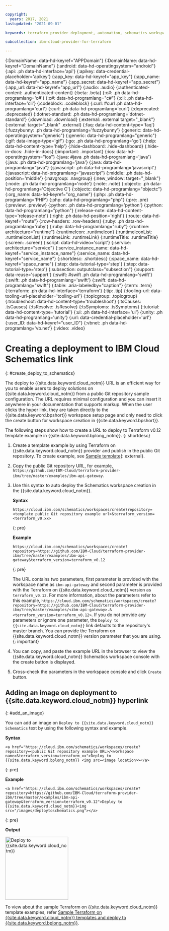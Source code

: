 ```yaml
---

copyright:
  years: 2017, 2021
lastupdated: "2021-09-01"

keywords: terraform provider deployment, automation, schematics workspace, ibm cloud terraform provider deployment, schematics workspace creation, auto deploy 

subcollection: ibm-cloud-provider-for-terraform

---
```


{:DomainName: data-hd-keyref="APPDomain"}
{:DomainName: data-hd-keyref="DomainName"}
{:android: data-hd-operatingsystem="android"}
{:api: .ph data-hd-interface='api'}
{:apikey: data-credential-placeholder='apikey'}
{:app_key: data-hd-keyref="app_key"}
{:app_name: data-hd-keyref="app_name"}
{:app_secret: data-hd-keyref="app_secret"}
{:app_url: data-hd-keyref="app_url"}
{:audio: .audio}
{:authenticated-content: .authenticated-content}
{:beta: .beta}
{:c#: .ph data-hd-programlang='c#'}
{:c#: data-hd-programlang="c#"}
{:cli: .ph data-hd-interface='cli'}
{:codeblock: .codeblock}
{:curl: #curl .ph data-hd-programlang='curl'}
{:curl: .ph data-hd-programlang='curl'}
{:deprecated: .deprecated}
{:dotnet-standard: .ph data-hd-programlang='dotnet-standard'}
{:download: .download}
{:external: .external target="_blank"}
{:external: target="_blank" .external}
{:faq: data-hd-content-type='faq'}
{:fuzzybunny: .ph data-hd-programlang='fuzzybunny'}
{:generic: data-hd-operatingsystem="generic"}
{:generic: data-hd-programlang="generic"}
{:gif: data-image-type='gif'}
{:go: .ph data-hd-programlang='go'}
{:help: data-hd-content-type='help'}
{:hide-dashboard: .hide-dashboard}
{:hide-in-docs: .hide-in-docs}
{:important: .important}
{:ios: data-hd-operatingsystem="ios"}
{:java: #java .ph data-hd-programlang='java'}
{:java: .ph data-hd-programlang='java'}
{:java: data-hd-programlang="java"}
{:javascript: .ph data-hd-programlang='javascript'}
{:javascript: data-hd-programlang="javascript"}
{:middle: .ph data-hd-position='middle'}
{:navgroup: .navgroup}
{:new_window: target="_blank"}
{:node: .ph data-hd-programlang='node'}
{:note: .note}
{:objectc: .ph data-hd-programlang='Objective C'}
{:objectc: data-hd-programlang="objectc"}
{:org_name: data-hd-keyref="org_name"}
{:php: .ph data-hd-programlang='PHP'}
{:php: data-hd-programlang="php"}
{:pre: .pre}
{:preview: .preview}
{:python: .ph data-hd-programlang='python'}
{:python: data-hd-programlang="python"}
{:release-note: data-hd-content-type='release-note'}
{:right: .ph data-hd-position='right'}
{:route: data-hd-keyref="route"}
{:row-headers: .row-headers}
{:ruby: .ph data-hd-programlang='ruby'}
{:ruby: data-hd-programlang="ruby"}
{:runtime: architecture="runtime"}
{:runtimeIcon: .runtimeIcon}
{:runtimeIconList: .runtimeIconList}
{:runtimeLink: .runtimeLink}
{:runtimeTitle: .runtimeTitle}
{:screen: .screen}
{:script: data-hd-video='script'}
{:service: architecture="service"}
{:service_instance_name: data-hd-keyref="service_instance_name"}
{:service_name: data-hd-keyref="service_name"}
{:shortdesc: .shortdesc}
{:space_name: data-hd-keyref="space_name"}
{:step: data-tutorial-type='step'}
{:step: data-tutorial-type='step'} 
{:subsection: outputclass="subsection"}
{:support: data-reuse='support'}
{:swift: #swift .ph data-hd-programlang='swift'}
{:swift: .ph data-hd-programlang='swift'}
{:swift: data-hd-programlang="swift"}
{:table: .aria-labeledby="caption"}
{:term: .term}
{:terraform: .ph data-hd-interface='terraform'}
{:tip: .tip}
{:tooling-url: data-tooling-url-placeholder='tooling-url'}
{:topicgroup: .topicgroup}
{:troubleshoot: data-hd-content-type='troubleshoot'}
{:tsCauses: .tsCauses}
{:tsResolve: .tsResolve}
{:tsSymptoms: .tsSymptoms}
{:tutorial: data-hd-content-type='tutorial'}
{:ui: .ph data-hd-interface='ui'}
{:unity: .ph data-hd-programlang='unity'}
{:url: data-credential-placeholder='url'}
{:user_ID: data-hd-keyref="user_ID"}
{:vbnet: .ph data-hd-programlang='vb.net'}
{:video: .video}



# Creating a deployment to IBM Cloud Schematics link
{: #create_deploy_to_schematics}

The deploy to {{site.data.keyword.cloud_notm}} URL is an efficient way for you to enable users to deploy solutions on {{site.data.keyword.cloud_notm}} from a public Git repository sample configuration. The URL requires minimal configuration and you can insert it anywhere in your documentation that supports markup. When the user clicks the hyper link, they are taken directly to the {{site.data.keyword.bpshort}} workspace setup page and only need to click the create button for workspace creation in {{site.data.keyword.bpshort}}.

The following steps show how to create a URL to deploy to Terraform v0.12 template example in {{site.data.keyword.bplong_notm}}.
{: shortdesc}

1. Create a template example by using Terraform on {{site.data.keyword.cloud_notm}} provider and publish in the public Git repository. To create example, see [Sample template](https://github.com/IBM-Cloud/terraform-provider-ibm/tree/master/examples){: external}.
2. Copy the public Git repository URL, for example, `https://github.com/IBM-Cloud/terraform-provider-ibm/tree/master/examples/ibm-api-gateway`.
3. Use this syntax to auto deploy the Schematics workspace creation in the {{site.data.keyword.cloud_notm}}.

    **Syntax**

    ```
    https://cloud.ibm.com/schematics/workspaces/create?repository=<template public Git repository example url>&terraform_version=<terraform_v0.xx>
    ```
    {: pre}

    **Example**

    ```
    https://cloud.ibm.com/schematics/workspaces/create?repository=https://github.com/IBM-Cloud/terraform-provider-ibm/tree/master/examples/ibm-api-gateway&terraform_version=terraform_v0.12
    ```
    {: pre}

    The URL contains two parameters, first parameter is provided with the workspace name as `ibm-api-gateway` and second parameter is provided with the Terraform on {{site.data.keyword.cloud_notm}} version as `terraform_v0.12`. For more information, about the parameters refer to this example, `https://cloud.ibm.com/schematics/workspaces/create?repository=https://github.com/IBM-Cloud/terraform-provider-ibm/tree/master/examples/<ibm-api-gateway>.&<terraform_version=terraform_v0.12>`. If you do not provide any parameters or ignore one parameter, the `Deploy to {{site.data.keyword.cloud_notm}}` link defaults to the repository's master branch. You can provide the Terraform on {{site.data.keyword.cloud_notm}} version parameter that you are using.
    {: important}

4. You can copy, and paste the example URL in the browser to view the {{site.data.keyword.cloud_notm}} Schematics workspace console with the create button is displayed.
5. Cross-check the parameters in the workspace console and click `Create` button.

## Adding an image on deployment to {{site.data.keyword.cloud_notm}} hyperlink
{: #add_an_image}

You can add an image on `Deploy to {{site.data.keyword.cloud_notm}} Schematics` text by using the following syntax and example.

**Syntax**
```
<a href="https://cloud.ibm.com/schematics/workspaces/create?repository=<public Git repository example URL>/<workspace name>&terraform_version=terraform_xx">Deploy to {{site.data.keyword.bplong_notm}} <img src=<image location>></a>
```
{: pre}

**Example**

```
<a href="https://cloud.ibm.com/schematics/workspaces/create?repository=https://github.com/IBM-Cloud/terraform-provider-ibm/tree/master/examples/ibm-api-gateway&terraform_version=terraform_v0.12">Deploy to {{site.data.keyword.cloud_notm}}<img src="/images/deploytoschematics.png"></a>
```
{: pre}

**Output**

<img src="/images/deploytoschematics.png" alt="Deploy to {{site.data.keyword.cloud_notm}}" width="200" style="width: 200px; border-style: none"/>

To view about the sample Terraform on {{site.data.keyword.cloud_notm}} template examples, refer [Sample Terraform on {{site.data.keyword.cloud_notm}} templates and deploy to {{site.data.keyword.bplong_notm}}](/docs/ibm-cloud-provider-for-terraform?topic=ibm-cloud-provider-for-terraform-sample_terraformtemplates#api-gwy-template).




